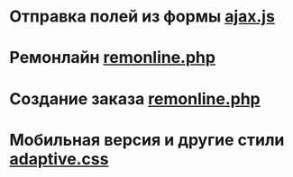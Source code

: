 # Отправка полей из формы <a href="https://github.com/j-fix/code/blob/master/ajax.js">ajax.js</a>
# Ремонлайн <a href="https://github.com/j-fix/code/blob/master/remonline.php">remonline.php</a>
# Создание заказа <a href="https://github.com/j-fix/code/blob/master/createOrder.php">remonline.php</a>
# Мобильная версия и другие стили <a href="https://github.com/j-fix/code/blob/master/adaptive.css">adaptive.css</a>
